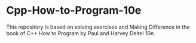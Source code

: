# Cpp-How-to-Program-10e
This repository is based on solving exercises and Making Difference in the book of C++ How to Program by Paul and Harvey Deitel 10e.
